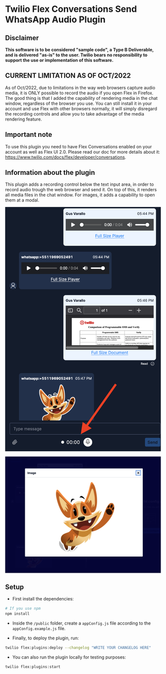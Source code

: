# Twilio Flex Conversations Send WhatsApp Audio Plugin

## Disclaimer

**This software is to be considered "sample code", a Type B Deliverable, and is delivered "as-is" to the user. Twilio bears no responsibility to support the use or implementation of this software.**

## CURRENT LIMITATION AS OF OCT/2022

As of Oct/2022, due to limitations in the way web browsers capture audio media, it is ONLY possible to record the audio if you open Flex in Firefox. The good thing is that I added the capability of rendering media in the chat window, regardless of the browser you use. You can still install it in your account and use Flex with other browsers normally, it will simply disregard the recording controls and allow you to take advantage of the media rendering feature.

## Important note

To use this plugin you need to have Flex Conversations enabled on your account as well as Flex UI 2.0. Please read our doc for more details about it: https://www.twilio.com/docs/flex/developer/conversations.

## Information about the plugin

This plugin adds a recording control below the text input area, in order to record audio trough the web browser and send it. On top of this, it renders all media files in the chat window. For images, it adds a capability to open them at a modal.

![chat window](chat-window.png)

![modal](modal.png)

## Setup

- First install the dependencies:

```bash
# If you use npm
npm install
```

- Inside the `/public` folder, create a `appConfig.js` file according to the `appConfig.example.js` file.

- Finally, to deploy the plugin, run:

```bash
twilio flex:plugins:deploy --changelog "WRITE YOUR CHANGELOG HERE"
```

- You can also run the plugin locally for testing purposes:

```bash
twilio flex:plugins:start
```
